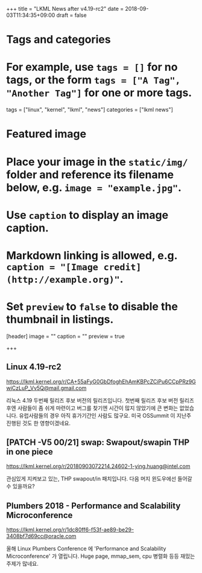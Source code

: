 +++
title = "LKML News after v4.19-rc2"
date = 2018-09-03T11:34:35+09:00
draft = false

# Tags and categories
# For example, use `tags = []` for no tags, or the form `tags = ["A Tag", "Another Tag"]` for one or more tags.
tags = ["linux", "kernel", "lkml", "news"]
categories = ["lkml news"]

# Featured image
# Place your image in the `static/img/` folder and reference its filename below, e.g. `image = "example.jpg"`.
# Use `caption` to display an image caption.
#   Markdown linking is allowed, e.g. `caption = "[Image credit](http://example.org)"`.
# Set `preview` to `false` to disable the thumbnail in listings.
[header]
image = ""
caption = ""
preview = true

+++

Linux 4.19-rc2
--------------

https://lkml.kernel.org/r/CA+55aFyG0GbDfoghEhAmKBPcZCiPu6CCpPRz9GwjCzLuP_Vv5Q@mail.gmail.com

리눅스 4.19 두번째 릴리즈 후보 버전의 릴리즈입니다.  첫번째 릴리즈 후보 버전
릴리즈 후엔 사람들이 좀 쉬게 마련이고 버그를 찾기엔 시간이 많지 않았기에 큰
변화는 없었습니다.  유럽사람들의 경우 아직 휴가기간인 사람도 많구요.  미국
OSSummit 이 지난주 진행된 것도 한 영향이겠네요.


[PATCH -V5 00/21] swap: Swapout/swapin THP in one piece
-------------------------------------------------------

https://lkml.kernel.org/r/20180903072214.24602-1-ying.huang@intel.com

관심있게 지켜보고 있는, THP swapout/in 패치입니다.  다음 머지 윈도우에선 들어갈 수 있을까요?


Plumbers 2018 - Performance and Scalability Microconference
-----------------------------------------------------------

https://lkml.kernel.org/r/1dc80ff6-f53f-ae89-be29-3408bf7d69cc@oracle.com

올해 Linux Plumbers Conference 에 'Performance and Scalability Microconference'
가 열립니다.  Huge page, mmap_sem, cpu 병렬화 등등 재밌는 주제가 많네요.
